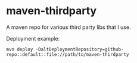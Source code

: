 maven-thirdparty
================

A maven repo for various third party libs that I use.

Deployment example:

    mvn deploy -DaltDeploymentRepository=github-repo::default::file://path/to/maven-thirdparty
